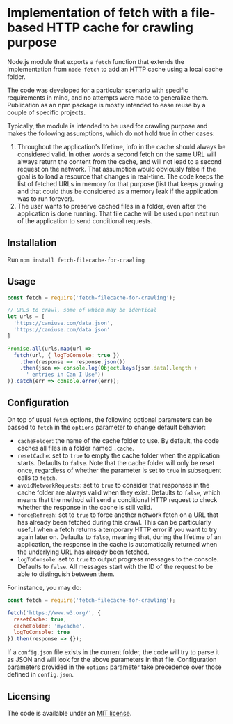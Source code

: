 # Implementation of fetch with a file-based HTTP cache for crawling purpose

Node.js module that exports a `fetch` function that extends the implementation
from `node-fetch` to add an HTTP cache using a local cache folder.

The code was developed for a particular scenario with specific requirements in
mind, and no attempts were made to generalize them. Publication as an npm
package is mostly intended to ease reuse by a couple of specific projects.

Typically, the module is intended to be used for crawling purpose and makes the
following assumptions, which do not hold true in other cases:

1. Throughout the application's lifetime, info in the cache should always be
considered valid. In other words a second fetch on the same URL will always
return the content from the cache, and will not lead to a second request on the
network. That assumption would obviously false if the goal is to load a resource
that changes in real-time. The code keeps the list of fetched URLs in memory
for that purpose (list that keeps growing and that could thus be considered as
a memory leak if the application was to run forever).
2. The user wants to preserve cached files in a folder, even after the
application is done running. That file cache will be used upon next run of the
application to send conditional requests.

## Installation

Run `npm install fetch-filecache-for-crawling`

## Usage

```js
const fetch = require('fetch-filecache-for-crawling');

// URLs to crawl, some of which may be identical
let urls = [
  'https://caniuse.com/data.json',
  'https://caniuse.com/data.json'
]

Promise.all(urls.map(url =>
  fetch(url, { logToConsole: true })
    .then(response => response.json())
    .then(json => console.log(Object.keys(json.data).length +
      ' entries in Can I Use'))
)).catch(err => console.error(err));
```

## Configuration

On top of usual `fetch` options, the following optional parameters can be
passed to `fetch` in the `options` parameter to change default behavior:

- `cacheFolder`: the name of the cache folder to use. By default, the code caches all files in a folder named `.cache`.
- `resetCache`: set to `true` to empty the cache folder when the application starts. Defaults to `false`. Note that the cache folder will only be reset once, regardless of whether the parameter is set to `true` in subsequent calls to `fetch`.
- `avoidNetworkRequests`: set to `true` to consider that responses in the cache folder are always valid when they exist. Defaults to `false`, which means that the method will send a conditional HTTP request to check whether the response in the cache is still valid.
- `forceRefresh`: set to `true` to force another network fetch on a URL that has already been fetched during this crawl. This can be particularly useful when a fetch returns a temporary HTTP error if you want to try again later on. Defaults to `false`, meaning that, during the lifetime of an application, the response in the cache is automatically returned when the underlying URL has already been fetched.
- `logToConsole`: set to `true` to output progress messages to the console. Defaults to `false`. All messages start with the ID of the request to be able to distinguish between them.

For instance, you may do:

```js
const fetch = require('fetch-filecache-for-crawling');

fetch('https://www.w3.org/', {
  resetCache: true,
  cacheFolder: 'mycache',
  logToConsole: true
}).then(response => {});
```

If a `config.json` file exists in the current folder, the code will try to parse it as JSON and will look for the above parameters in that file. Configuration parameters provided in the `options` parameter take precedence over those defined in `config.json`.

## Licensing

The code is available under an [MIT license](LICENSE).
